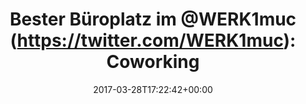 ---
coordinates:
  type: Point
  coordinates:
  - '11.6081613'
  - '48.1238228'
retweeted: false
source: <a href="http://www.samruston.co.uk" rel="nofollow">Flamingo for Android</a>
entities:
  user_mentions: []
  urls: []
  symbols: []
  media:
  - expanded_url: https://twitter.com/bascht/status/846774562868080641/photo/1
    indices:
    - '56'
    - '79'
    url: https://t.co/W6LU5FEYhw
    media_url: http://pbs.twimg.com/media/C8BY8GqXgAAaWbz.jpg
    id_str: '846774519549362176'
    id: '846774519549362176'
    media_url_https: https://pbs.twimg.com/media/C8BY8GqXgAAaWbz.jpg
    sizes:
      small:
        w: '510'
        h: '680'
        resize: fit
      medium:
        w: '900'
        h: '1200'
        resize: fit
      large:
        w: '1536'
        h: '2048'
        resize: fit
      thumb:
        w: '150'
        h: '150'
        resize: crop
    type: photo
    display_url: pic.twitter.com/W6LU5FEYhw
  hashtags: []
display_text_range:
- '0'
- '79'
favorite_count: '7'
geo:
  type: Point
  coordinates:
  - '48.1238228'
  - '11.6081613'
id_str: '846774562868080641'
truncated: false
retweet_count: '1'
id: '846774562868080641'
possibly_sensitive: false
created_at: Tue Mar 28 17:22:42 +0000 2017
favorited: false
full_text: 'Bester Büroplatz im [@WERK1muc](https://twitter.com/WERK1muc): Coworking
  mit der Sonne.'
lang: de
extended_entities:
  media:
  - expanded_url: https://twitter.com/bascht/status/846774562868080641/photo/1
    indices:
    - '56'
    - '79'
    url: https://t.co/W6LU5FEYhw
    media_url: http://pbs.twimg.com/media/C8BY8GqXgAAaWbz.jpg
    id_str: '846774519549362176'
    id: '846774519549362176'
    media_url_https: https://pbs.twimg.com/media/C8BY8GqXgAAaWbz.jpg
    sizes:
      small:
        w: '510'
        h: '680'
        resize: fit
      medium:
        w: '900'
        h: '1200'
        resize: fit
      large:
        w: '1536'
        h: '2048'
        resize: fit
      thumb:
        w: '150'
        h: '150'
        resize: crop
    type: photo
    display_url: pic.twitter.com/W6LU5FEYhw
  - expanded_url: https://twitter.com/bascht/status/846774562868080641/photo/1
    indices:
    - '56'
    - '79'
    url: https://t.co/W6LU5FEYhw
    media_url: http://pbs.twimg.com/media/C8BY-PMXwAA3fuk.jpg
    id_str: '846774556199206912'
    id: '846774556199206912'
    media_url_https: https://pbs.twimg.com/media/C8BY-PMXwAA3fuk.jpg
    sizes:
      small:
        w: '510'
        h: '680'
        resize: fit
      large:
        w: '1536'
        h: '2048'
        resize: fit
      thumb:
        w: '150'
        h: '150'
        resize: crop
      medium:
        w: '900'
        h: '1200'
        resize: fit
    type: photo
    display_url: pic.twitter.com/W6LU5FEYhw
tags:
- pesos/twitter
date: '2017-03-28T17:22:42+00:00'
src: https://twitter.com/bascht/status/846774562868080641
original_url: https://twitter.com/bascht/status/846774562868080641
type: twitter_tweet
media_url: https://img.bascht.com/twitter/pbs.twimg.com/media/C8BY8GqXgAAaWbz.jpg
text: 'Bester Büroplatz im [@WERK1muc](https://twitter.com/WERK1muc): Coworking mit
  der Sonne.'
title: 'Bester Büroplatz im @WERK1muc (https://twitter.com/WERK1muc): Coworking'

---